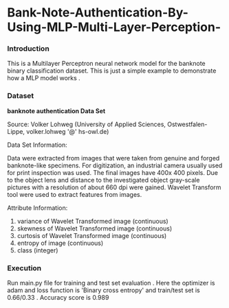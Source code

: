 # Bank-Note-Authentication-By-Using-MLP-Multi-Layer-Perception-
### Introduction
This is a Multilayer Perceptron neural network model for the banknote binary classification dataset.
This is just a simple example to demonstrate how a MLP model works .

### Dataset
<b> banknote authentication Data Set </b>

Source:
Volker Lohweg (University of Applied Sciences, Ostwestfalen-Lippe, volker.lohweg '@' hs-owl.de)

Data Set Information:

Data were extracted from images that were taken from genuine and forged banknote-like specimens. For digitization, an industrial camera usually used for print inspection was used. The final images have 400x 400 pixels. Due to the object lens and distance to the investigated object gray-scale pictures with a resolution of about 660 dpi were gained. Wavelet Transform tool were used to extract features from images.


Attribute Information:

1. variance of Wavelet Transformed image (continuous)
2. skewness of Wavelet Transformed image (continuous)
3. curtosis of Wavelet Transformed image (continuous)
4. entropy of image (continuous)
5. class (integer)

### Execution
Run main.py file for training and test set evaluation .
Here the optimizer is adam and loss function is 'Binary cross entropy' and train/test set is 0.66/0.33 .
Accuracy score is 0.989


